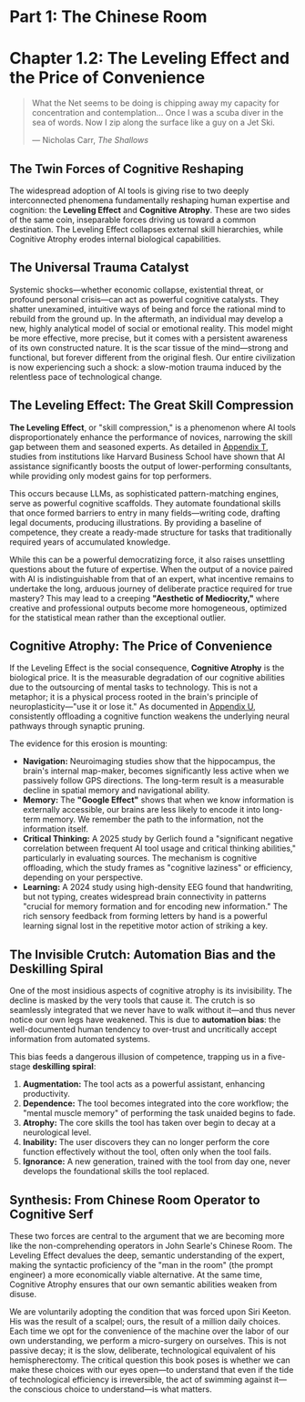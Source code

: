 # Part 1: The Chinese Room

# Chapter 1.2: The Leveling Effect and the Price of Convenience

> What the Net seems to be doing is chipping away my capacity for concentration and contemplation... Once I was a scuba diver in the sea of words. Now I zip along the surface like a guy on a Jet Ski.
> 
> — Nicholas Carr, *The Shallows*

## The Twin Forces of Cognitive Reshaping

The widespread adoption of AI tools is giving rise to two deeply interconnected phenomena fundamentally reshaping human expertise and cognition: the **Leveling Effect** and **Cognitive Atrophy**. These are two sides of the same coin, inseparable forces driving us toward a common destination. The Leveling Effect collapses external skill hierarchies, while Cognitive Atrophy erodes internal biological capabilities.

## The Universal Trauma Catalyst

<!-- Contributor Note: This section introduces the idea of a "universal trauma catalyst." Any edits should maintain the connection between this concept and the broader theme of technological disruption. -->

Systemic shocks—whether economic collapse, existential threat, or profound personal crisis—can act as powerful cognitive catalysts. They shatter unexamined, intuitive ways of being and force the rational mind to rebuild from the ground up. In the aftermath, an individual may develop a new, highly analytical model of social or emotional reality. This model might be more effective, more precise, but it comes with a persistent awareness of its own constructed nature. It is the scar tissue of the mind—strong and functional, but forever different from the original flesh. Our entire civilization is now experiencing such a shock: a slow-motion trauma induced by the relentless pace of technological change.

## The Leveling Effect: The Great Skill Compression

**The Leveling Effect**, or "skill compression," is a phenomenon where AI tools disproportionately enhance the performance of novices, narrowing the skill gap between them and seasoned experts. As detailed in [Appendix T](Part-12-Appendices/11.20-Appendix-T-The-Leveling-Effect.md), studies from institutions like Harvard Business School have shown that AI assistance significantly boosts the output of lower-performing consultants, while providing only modest gains for top performers.

This occurs because LLMs, as sophisticated pattern-matching engines, serve as powerful cognitive scaffolds. They automate foundational skills that once formed barriers to entry in many fields—writing code, drafting legal documents, producing illustrations. By providing a baseline of competence, they create a ready-made structure for tasks that traditionally required years of accumulated knowledge.

While this can be a powerful democratizing force, it also raises unsettling questions about the future of expertise. When the output of a novice paired with AI is indistinguishable from that of an expert, what incentive remains to undertake the long, arduous journey of deliberate practice required for true mastery? This may lead to a creeping **"Aesthetic of Mediocrity,"** where creative and professional outputs become more homogeneous, optimized for the statistical mean rather than the exceptional outlier.

## Cognitive Atrophy: The Price of Convenience

If the Leveling Effect is the social consequence, **Cognitive Atrophy** is the biological price. It is the measurable degradation of our cognitive abilities due to the outsourcing of mental tasks to technology. This is not a metaphor; it is a physical process rooted in the brain's principle of neuroplasticity—"use it or lose it." As documented in [Appendix U](../../c.Appendices/11.21-Appendix-U-Cognitive-Atrophy-Extended.md), consistently offloading a cognitive function weakens the underlying neural pathways through synaptic pruning.

The evidence for this erosion is mounting:

*   **Navigation:** Neuroimaging studies show that the hippocampus, the brain's internal map-maker, becomes significantly less active when we passively follow GPS directions. The long-term result is a measurable decline in spatial memory and navigational ability.
*   **Memory:** The **"Google Effect"** shows that when we know information is externally accessible, our brains are less likely to encode it into long-term memory. We remember the path to the information, not the information itself.
*   **Critical Thinking:** A 2025 study by Gerlich found a "significant negative correlation between frequent AI tool usage and critical thinking abilities," particularly in evaluating sources. The mechanism is cognitive offloading, which the study frames as "cognitive laziness" or efficiency, depending on your perspective.
*   **Learning:** A 2024 study using high-density EEG found that handwriting, but not typing, creates widespread brain connectivity in patterns "crucial for memory formation and for encoding new information." The rich sensory feedback from forming letters by hand is a powerful learning signal lost in the repetitive motor action of striking a key.

## The Invisible Crutch: Automation Bias and the Deskilling Spiral

One of the most insidious aspects of cognitive atrophy is its invisibility. The decline is masked by the very tools that cause it. The crutch is so seamlessly integrated that we never have to walk without it—and thus never notice our own legs have weakened. This is due to **automation bias**: the well-documented human tendency to over-trust and uncritically accept information from automated systems.

This bias feeds a dangerous illusion of competence, trapping us in a five-stage **deskilling spiral**:

1.  **Augmentation:** The tool acts as a powerful assistant, enhancing productivity.
2.  **Dependence:** The tool becomes integrated into the core workflow; the "mental muscle memory" of performing the task unaided begins to fade.
3.  **Atrophy:** The core skills the tool has taken over begin to decay at a neurological level.
4.  **Inability:** The user discovers they can no longer perform the core function effectively without the tool, often only when the tool fails.
5.  **Ignorance:** A new generation, trained with the tool from day one, never develops the foundational skills the tool replaced.

## Synthesis: From Chinese Room Operator to Cognitive Serf

These two forces are central to the argument that we are becoming more like the non-comprehending operators in John Searle's Chinese Room. The Leveling Effect devalues the deep, semantic understanding of the expert, making the syntactic proficiency of the "man in the room" (the prompt engineer) a more economically viable alternative. At the same time, Cognitive Atrophy ensures that our own semantic abilities weaken from disuse.

We are voluntarily adopting the condition that was forced upon Siri Keeton. His was the result of a scalpel; ours, the result of a million daily choices. Each time we opt for the convenience of the machine over the labor of our own understanding, we perform a micro-surgery on ourselves. This is not passive decay; it is the slow, deliberate, technological equivalent of his hemispherectomy. The critical question this book poses is whether we can make these choices with our eyes open—to understand that even if the tide of technological efficiency is irreversible, the act of swimming against it—the conscious choice to understand—is what matters.